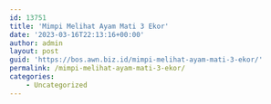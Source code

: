 ```yaml
---
id: 13751
title: 'Mimpi Melihat Ayam Mati 3 Ekor'
date: '2023-03-16T22:13:16+00:00'
author: admin
layout: post
guid: 'https://bos.awn.biz.id/mimpi-melihat-ayam-mati-3-ekor/'
permalink: /mimpi-melihat-ayam-mati-3-ekor/
categories:
    - Uncategorized
---
```


